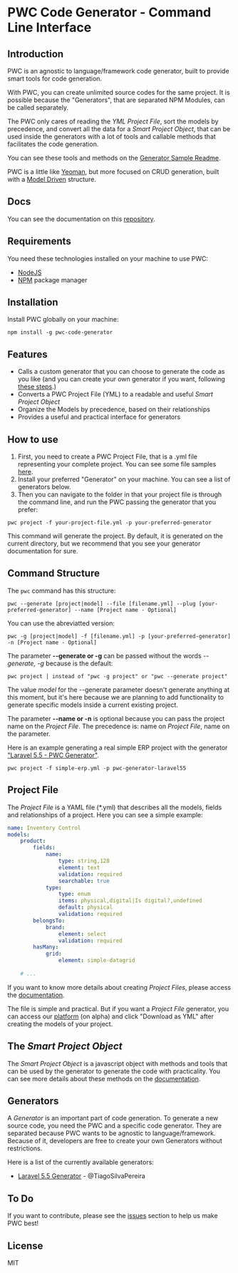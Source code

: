 # PWC Code Generator - Command Line Interface

## Introduction

PWC is an agnostic to language/framework code generator, built to provide smart tools for code generation.

With PWC, you can create unlimited source codes for the same project. It is possible because the "Generators", that are separated NPM Modules, can be called separately.

The PWC only cares of reading the *YML Project File*, sort the models by precedence, and convert all the data for a *Smart Project Object*, that can be used inside the generators with a lot of tools and callable methods that facilitates the code generation.

You can see these tools and methods on the [Generator Sample Readme](https://github.com/pwc-code-generator/pwc-generator-sample/blob/master/readme.md).

PWC is a little like [Yeoman](http://yeoman.io/), but more focused on CRUD generation, built with a [Model Driven](https://en.wikipedia.org/wiki/Model-driven_architecture) structure.

## Docs

You can see the documentation on this [repository](https://github.com/pwc-code-generator/docs).

## Requirements

You need these technologies installed on your machine to use PWC:

- [NodeJS](https://nodejs.org)
- [NPM](https://www.npmjs.com/) package manager

## Installation

Install PWC globally on your machine:

```
npm install -g pwc-code-generator
```

## Features

- Calls a custom generator that you can choose to generate the code as you like (and you can create your own generator if you want, following [these steps](https://github.com/pwc-code-generator/pwc-generator-sample/blob/master/readme.md).)
- Converts a PWC Project File (YML) to a readable and useful *Smart Project Object*
- Organize the Models by precedence, based on their relationships
- Provides a useful and practical interface for generators

## How to use

1. First, you need to create a PWC Project File, that is a .yml file representing your complete project. You can see some file samples [here](https://github.com/pwc-code-generator/pwc/tree/master/examples).
2. Install your preferred "Generator" on your machine. You can see a list of generators below.
3. Then you can navigate to the folder in that your project file is through the command line, and run the PWC passing the generator that you prefer:

```
pwc project -f your-project-file.yml -p your-preferred-generator
```
This command will generate the project. By default, it is generated on the current directory, but we recommend that you see your generator documentation for sure.


## Command Structure

The ```pwc``` command has this structure:

```
pwc --generate [project|model] --file [filename.yml] --plug [your-preferred-generator] --name [Project name - Optional]
```

You can use the abreviatted version:

```
pwc -g [project|model] -f [filename.yml] -p [your-preferred-generator] -n [Project name - Optional]
```

The parameter **--generate or -g** can be passed without the words *--generate, -g* because is the default:

```
pwc project | instead of "pwc -g project" or "pwc --generate project"
```

The value *model* for the --generate parameter doesn't generate anything at this moment, but it's here because we are planning to add functionality to generate specific models inside a current existing project.

The parameter **--name or -n** is optional because you can pass the project name on the *Project File*. The precedence is: name on *Project File*, name on the parameter.

Here is an example generating a real simple ERP project with the generator ["Laravel 5.5 - PWC Generator"](https://github.com/pwc-code-generator/pwc-generator-laravel55).

```
pwc project -f simple-erp.yml -p pwc-generator-laravel55
```

## Project File

The *Project File* is a YAML file (*.yml) that describes all the models, fields and relationships of a project. Here you can see a simple example:

```yml
name: Inventory Control
models:
    product:
        fields:
            name:
                type: string,128
                element: text
                validation: required
                searchable: true
            type:
                type: enum
                items: physical,digital|Is digital?,undefined
                default: physical
                validation: required
        belongsTo:
            brand:
                element: select
                validation: required
        hasMany:
            grid:
                element: simple-datagrid
    
    # ...
```

If you want to know more details about creating *Project Files*, please access the [documentation](https://github.com/pwc-code-generator/docs/blob/master/2_Creating_Project_Files.md).

The file is simple and practical. But if you want a *Project File* generator, you can access our [platform](https://appstart.kingofcode.com.br/) (on alpha) and click "Download as YML" after creating the models of your project.

## The *Smart Project Object*

The *Smart Project Object* is a javascript object with methods and tools that can be used by the generator to generate the code with practicality. You can see more details about these methods on the [documentation](https://github.com/pwc-code-generator/docs/blob/master/3_Creating_Generators.md).

## Generators

A *Generator* is an important part of code generation. To generate a new source code, you need the PWC and a specific code generator. They are separated because PWC wants to be agnostic to language/framework. Because of it, developers are free to create your own Generators without restrictions.

Here is a list of the currently available generators:

- [Laravel 5.5 Generator](https://github.com/pwc-code-generator/pwc-generator-laravel55) - @TiagoSilvaPereira

## To Do

If you want to contribute, please see the [issues](https://github.com/pwc-code-generator/pwc/issues) section to help us make PWC best!

## License
MIT